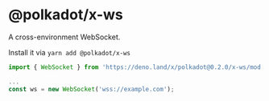 # @polkadot/x-ws

A cross-environment WebSocket.

Install it via `yarn add @polkadot/x-ws`

```js
import { WebSocket } from 'https://deno.land/x/polkadot@0.2.0/x-ws/mod.ts';

...
const ws = new WebSocket('wss://example.com');
```
